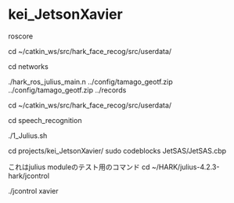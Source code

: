 # kei_JetsonXavier

roscore

cd ~/catkin_ws/src/hark_face_recog/src/userdata/

cd networks

./hark_ros_julius_main.n ../config/tamago_geotf.zip ../config/tamago_geotf.zip ../records 

cd ~/catkin_ws/src/hark_face_recog/src/userdata/

cd speech_recognition

./1_Julius.sh 

cd projects/kei_JetsonXavier/
sudo codeblocks JetSAS/JetSAS.cbp
 
これはjulius moduleのテスト用のコマンド
cd ~/HARK/julius-4.2.3-hark/jcontrol

./jcontrol xavier
